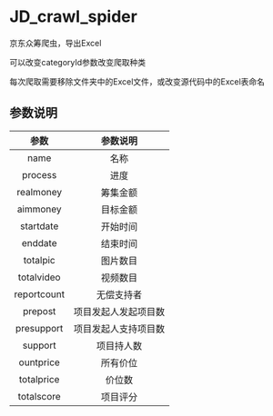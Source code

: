 <!--
 * @Author: XKC
 * @Date: 2021-07-05 00:01:44
 * @LastEditTime: 2021-07-05 00:36:38
 * @LastEditors: XKC
 * @Description: 
 * @FilePath: \JD_crawl_spider\README.md
-->
# JD_crawl_spider
京东众筹爬虫，导出Excel

可以改变categoryId参数改变爬取种类

每次爬取需要移除文件夹中的Excel文件，或改变源代码中的Excel表命名

## 参数说明

参数|参数说明
:---:|:---:
name|名称
process|进度
realmoney|筹集金额
aimmoney|目标金额
startdate|开始时间
enddate|结束时间
totalpic|图片数目
totalvideo|视频数目
reportcount|无偿支持者
prepost|项目发起人发起项目数
presupport|项目发起人支持项目数
support|项目持人数
ountprice|所有价位
totalprice|价位数
totalscore|项目评分